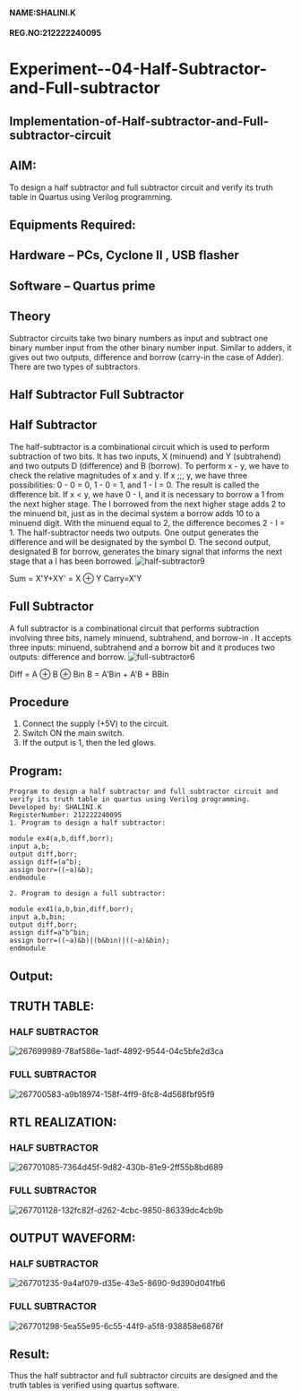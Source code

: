 #### NAME:SHALINI.K
#### REG.NO:212222240095
# Experiment--04-Half-Subtractor-and-Full-subtractor
## Implementation-of-Half-subtractor-and-Full-subtractor-circuit
## AIM:
To design a half subtractor and full subtractor circuit and verify its truth table in Quartus using Verilog programming.

## Equipments Required:
## Hardware – PCs, Cyclone II , USB flasher
## Software – Quartus prime
## Theory
Subtractor circuits take two binary numbers as input and subtract one binary number input from the other binary number input. Similar to adders, it gives out two outputs, difference and borrow (carry-in the case of Adder). There are two types of subtractors.

## Half Subtractor Full Subtractor
## Half Subtractor
The half-subtractor is a combinational circuit which is used to perform subtraction of two bits. It has two inputs, X (minuend) and Y (subtrahend) and two outputs D (difference) and B (borrow). To perform x - y, we have to check the relative magnitudes of x and y. If x ;;, y, we have three possibilities: 0 - 0 = 0, 1 - 0 = 1, and 1 - I = 0. The result is called the difference bit. If x < y, we have 0 - I, and it is necessary to borrow a 1 from the next higher stage. The I borrowed from the next higher stage adds 2 to the minuend bit, just as in the decimal system a borrow adds 10 to a minuend digit. With the minuend equal to 2, the difference becomes 2 - I = 1. The half-subtractor needs two outputs. One output generates the difference and will be designated by the symbol D. The second output, designated B for borrow, generates the binary signal that informs the next stage that a I has been borrowed.
![half-subtractor9](https://user-images.githubusercontent.com/36288975/166112538-58c3bc7c-ee5d-4e6a-ac8d-8e8328efe27a.png)


Sum = X'Y+XY' = X ⊕ Y
Carry=X'Y

## Full Subtractor
A full subtractor is a combinational circuit that performs subtraction involving three bits, namely minuend, subtrahend, and borrow-in . It accepts three inputs: minuend, subtrahend and a borrow bit and it produces two outputs: difference and borrow. 
![full-subtractor6](https://user-images.githubusercontent.com/36288975/166112541-24c68359-3de8-4674-ae22-8272ffc385ed.png)


Diff = A ⊕ B ⊕ Bin B = A'Bin + A'B + BBin

## Procedure

  1. Connect the supply (+5V) to the circuit.
  2. Switch ON the main switch.
  3. If the output is 1, then the led glows.

## Program:
```
Program to design a half subtractor and full subtractor circuit and verify its truth table in quartus using Verilog programming.
Developed by: SHALINI.K
RegisterNumber: 212222240095
1. Program to design a half subtractor:

module ex4(a,b,diff,borr);
input a,b;
output diff,borr;
assign diff=(a^b);
assign borr=((~a)&b);
endmodule 

2. Program to design a full subtractor:

module ex41(a,b,bin,diff,borr);
input a,b,bin;
output diff,borr;
assign diff=a^b^bin;
assign borr=((~a)&b)|(b&bin)|((~a)&bin);
endmodule 
```

## Output:

## TRUTH TABLE:
### HALF SUBTRACTOR
![267699989-78af586e-1adf-4892-9544-04c5bfe2d3ca](https://github.com/shalinikannan23/Experiment--03-Half-Subtractor-and-Full-subtractor/assets/118656529/99b2250e-55ce-45cd-ad25-9db8c0f146fa)

### FULL SUBTRACTOR

![267700583-a9b18974-158f-4ff9-8fc8-4d568fbf95f9](https://github.com/shalinikannan23/Experiment--03-Half-Subtractor-and-Full-subtractor/assets/118656529/ab803902-a781-4d2f-be97-46b21b55d9c7)

##  RTL REALIZATION:
### HALF SUBTRACTOR
![267701085-7364d45f-9d82-430b-81e9-2ff55b8bd689](https://github.com/shalinikannan23/Experiment--03-Half-Subtractor-and-Full-subtractor/assets/118656529/8bd21589-f98c-4398-98bc-2898135d725c)


### FULL SUBTRACTOR

![267701128-132fc82f-d262-4cbc-9850-86339dc4cb9b](https://github.com/shalinikannan23/Experiment--03-Half-Subtractor-and-Full-subtractor/assets/118656529/99819672-0720-4952-8ae8-08fea5117f66)

## OUTPUT WAVEFORM:
### HALF SUBTRACTOR

![267701235-9a4af079-d35e-43e5-8690-9d390d041fb6](https://github.com/shalinikannan23/Experiment--03-Half-Subtractor-and-Full-subtractor/assets/118656529/ae04fe59-4308-493a-8d39-dfe4b82adb12)


### FULL SUBTRACTOR
![267701298-5ea55e95-6c55-44f9-a5f8-938858e6876f](https://github.com/shalinikannan23/Experiment--03-Half-Subtractor-and-Full-subtractor/assets/118656529/80dc956c-0d6b-4c65-a102-629474f885ee)

## Result:
Thus the half subtractor and full subtractor circuits are designed and the truth tables is verified using quartus software.
